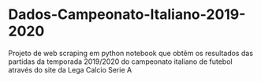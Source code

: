 # Dados-Campeonato-Italiano-2019-2020
Projeto de web scraping em python notebook que obtêm os resultados das partidas da temporada 2019/2020 do campeonato italiano de futebol através do site da Lega Calcio Serie A 
